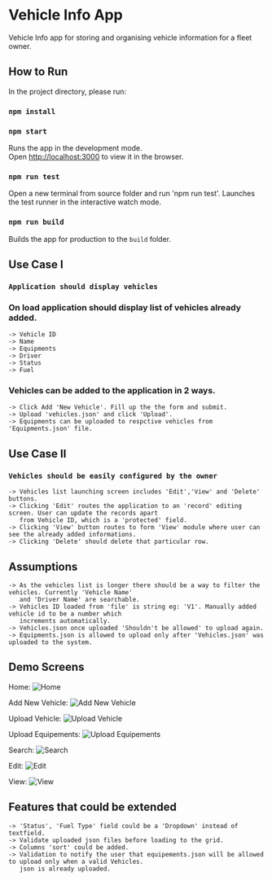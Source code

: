 # Vehicle Info App

Vehicle Info app for storing and organising vehicle information for a fleet owner.

## How to Run

In the project directory, please run:

### `npm install`

### `npm start`

Runs the app in the development mode.\
Open [http://localhost:3000](http://localhost:3000) to view it in the browser.

### `npm run test`

Open a new terminal from source folder and run 'npm run test'. Launches the test runner in the interactive watch mode.

### `npm run build`

Builds the app for production to the `build` folder.

## Use Case I

### `Application should display vehicles`

### On load application should display list of vehicles already added.
    -> Vehicle ID
    -> Name
    -> Equipments
    -> Driver
    -> Status
    -> Fuel

### Vehicles can be added to the application in 2 ways.
    -> Click Add 'New Vehicle'. Fill up the the form and submit.
    -> Upload 'vehicles.json' and click 'Upload'.
    -> Equipments can be uploaded to respctive vehicles from 'Equipments.json' file.

## Use Case II

### `Vehicles should be easily configured by the owner`
    -> Vehicles list launching screen includes 'Edit','View' and 'Delete' buttons.
    -> Clicking 'Edit' routes the application to an 'record' editing screen. User can update the records apart  
       from Vehicle ID, which is a 'protected' field.
    -> Clicking 'View' button routes to form 'View' module where user can see the already added informations.
    -> Clicking 'Delete' should delete that particular row.

## Assumptions
    -> As the vehicles list is longer there should be a way to filter the vehicles. Currently 'Vehicle Name' 
       and 'Driver Name' are searchable.
    -> Vehicles ID loaded from 'file' is string eg: 'V1'. Manually added vehicle id to be a number which  
       increments automatically.
    -> Vehicles.json once uploaded 'Shouldn't be allowed' to upload again.
    -> Equipments.json is allowed to upload only after 'Vehicles.json' was uploaded to the system.

## Demo Screens
Home:
![Home](https://github.com/sujithmu/Vehicle-Info/assets/41791057/ba944dcd-7a54-4b89-9ba5-2f1692a1f216)
    
Add New Vehicle:
![Add New Vehicle](https://github.com/sujithmu/Vehicle-Info/assets/41791057/77378c57-18c1-4a0d-9e38-7315b5079119)

Upload Vehicle:
![Upload Vehicle](https://github.com/sujithmu/Vehicle-Info/assets/41791057/b70c2f83-4872-41cc-bc31-edc84e9fe65e)

Upload Equipements:
![Upload Equipements](https://github.com/sujithmu/Vehicle-Info/assets/41791057/c9129a0f-072b-41de-82e9-585246458da8)

Search:
![Search](https://github.com/sujithmu/Vehicle-Info/assets/41791057/7fd21614-e1bb-4e9b-a9d4-542e1fd62443)

Edit:
![Edit](https://github.com/sujithmu/Vehicle-Info/assets/41791057/69d73bd0-aa55-4273-bada-0fe23c88522c)
    
View:
![View](https://github.com/sujithmu/Vehicle-Info/assets/41791057/38a032db-65e1-4dc9-88af-579f250f48ce)

## Features that could be extended
    -> 'Status', 'Fuel Type' field could be a 'Dropdown' instead of textfield.
    -> Validate uploaded json files before loading to the grid.
    -> Columns 'sort' could be added.
    -> Validation to notify the user that equipements.json will be allowed to upload only when a valid Vehicles.
       json is already uploaded.
